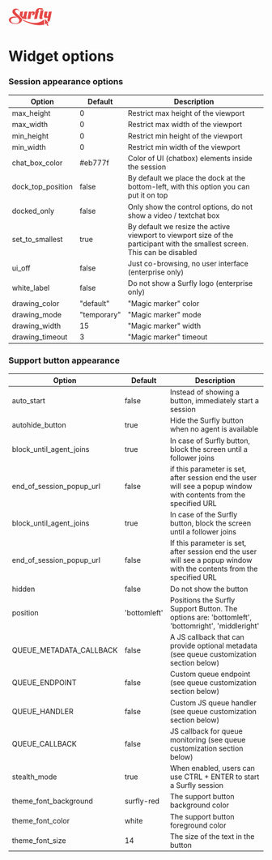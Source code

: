 ![logo](images/logosmall.png)

# Widget options




### Session appearance options

|  Option | Default | Description |
| ---------------| ------------|------------|
| max_height | 0  | Restrict max height of the viewport |
| max_width | 0 | Restrict max width of the viewport |
| min_height | 0 | Restrict min height of the viewport |
| min_width | 0 | Restrict min width of the viewport |
| chat_box_color | #eb777f | Color of UI (chatbox) elements inside the session |
| dock_top_position | false | By default we place the dock at the bottom-left, with this option you can put it on top |
| docked_only | false | Only show the control options, do not show a video / textchat box |
| set_to_smallest | true | By default we resize the active viewport to viewport size of the participant with the smallest screen. This can be disabled |
| ui_off | false | Just co-browsing, no user interface (enterprise only) |
| white_label | false | Do not show a Surfly logo (enterprise only) |
| drawing_color | "default" | "Magic marker" color  |
| drawing_mode | "temporary" | "Magic marker" mode  |
| drawing_width | 15 | "Magic marker" width |
| drawing_timeout | 3| "Magic marker" timeout |



### Support button appearance

|  Option | Default | Description |
| ---------------| ------------|------------|
| auto_start | false | Instead of showing a button, immediately start a session |
| autohide_button | true | Hide the Surfly button when no agent is available |
| block_until_agent_joins | true | In case of Surfly button, block the screen until a follower joins |
| end_of_session_popup_url | false | if this parameter is set, after session end the user will see a popup window with contents from the specified URL |
| block_until_agent_joins | true | In case of the Surfly button, block the screen until a follower joins |
| end_of_session_popup_url | false | If this parameter is set, after session end the user will see a popup window with the contents from the specified URL |
| hidden | false | Do not show the button |
| position | 'bottomleft' | Positions the Surfly Support Button. The options are: 'bottomleft', 'bottomright', 'middleright' |
| QUEUE_METADATA_CALLBACK | false |  A JS callback that can provide optional metadata (see queue customization section below) |
| QUEUE_ENDPOINT | false | Custom queue endpoint (see queue customization section below) |
| QUEUE_HANDLER | false | Custom JS queue handler (see queue customization section below) |
| QUEUE_CALLBACK | false | JS callback for queue monitoring (see queue customization section below) |
| stealth_mode | true | When enabled, users can use CTRL + ENTER to start a Surfly session |
| theme_font_background | surfly-red | The support button background color |
| theme_font_color | white | The support button foreground color|
| theme_font_size | 14 | The size of the text in the button |


